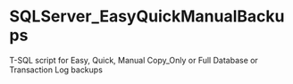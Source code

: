 # SQLServer_EasyQuickManualBackups
T-SQL script for Easy, Quick, Manual Copy_Only or Full Database or Transaction Log backups
